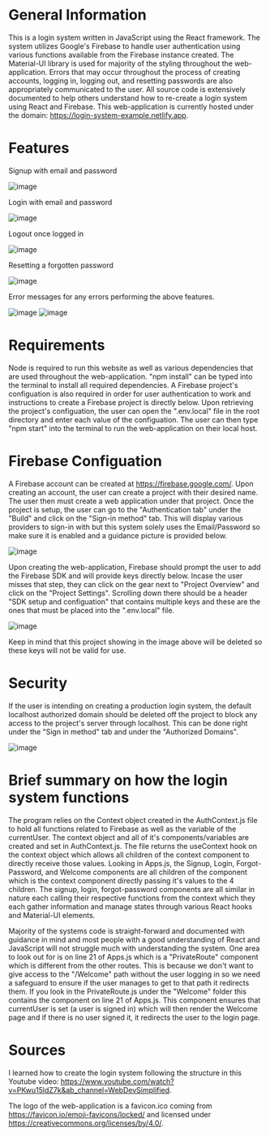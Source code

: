 # General Information

This is a login system written in JavaScript using the React framework. The system utilizes Google's Firebase to handle user authentication using various functions available from the Firebase instance created. The Material-UI library is used for majority of the styling throughout the web-application. Errors that may occur throughout the process of creating accounts, logging in, logging out, and resetting passwords are also appropriately communicated to the user. All source code is extensively documented to help others understand how to re-create a login system using React and Firebase. This web-application is currently hosted under the domain: https://login-system-example.netlify.app.

# Features

Signup with email and password

![image](https://user-images.githubusercontent.com/82501158/122659461-783b4c00-d146-11eb-90aa-1b820c227841.png)

Login with email and password

![image](https://user-images.githubusercontent.com/82501158/122659470-86896800-d146-11eb-8221-b4e1c7941b53.png)

Logout once logged in

![image](https://user-images.githubusercontent.com/82501158/122659478-95701a80-d146-11eb-8b58-42712ad771ec.png)

Resetting a forgotten password

![image](https://user-images.githubusercontent.com/82501158/122664411-3377db00-d16f-11eb-87b0-668c90e81dfe.png)

Error messages for any errors performing the above features.

![image](https://user-images.githubusercontent.com/82501158/122659468-81c4b400-d146-11eb-8e90-bf43fd088c28.png) ![image](https://user-images.githubusercontent.com/82501158/122659455-6d80b700-d146-11eb-8b7e-fed2503ed168.png)


# Requirements

Node is required to run this website as well as various dependencies that are used throughout the web-application. "npm install" can be typed into the terminal to install all required dependencies. A Firebase project's configuation is also required in order for user authentication to work and instructions to create a Firebase project is directly below. Upon retrieving the project's configuation, the user can open the ".env.local" file in the root directory and enter each value of the configuation. The user can then type "npm start" into the terminal to run the web-application on their local host.

# Firebase Configuation

A Firebase account can be created at https://firebase.google.com/. Upon creating an account, the user can create a project with their desired name. The user then must create a web application under that project. Once the project is setup, the user can go to the "Authentication tab" under the "Build" and click on the "Sign-in method" tab. This will display various providers to sign-in with but this system solely uses the Email/Password so make sure it is enabled and a guidance picture is provided below. 

![image](https://user-images.githubusercontent.com/82501158/122659002-162c1800-d141-11eb-9999-89c973346b5b.png)

Upon creating the web-application, Firebase should prompt the user to add the Firebase SDK and will provide keys directly below. Incase the user misses that step, they can click on the gear next to "Project Overview" and click on the "Project Settings". Scrolling down there should be a header "SDK setup and configuation" that contains multiple keys and these are the ones that must be placed into the ".env.local" file. 

![image](https://user-images.githubusercontent.com/82501158/122659030-60ad9480-d141-11eb-97b1-52cdfab478c0.png)

Keep in mind that this project showing in the image above will be deleted so these keys will not be valid for use.

# Security

If the user is intending on creating a production login system, the default localhost authorized domain should be deleted off the project to block any access to the project's server through localhost. This can be done right under the "Sign in method" tab and under the "Authorized Domains".

![image](https://user-images.githubusercontent.com/82501158/122659114-3dcfb000-d142-11eb-8822-a0baedd47e1f.png)

# Brief summary on how the login system functions

The program relies on the Context object created in the AuthContext.js file to hold all functions related to Firebase as well as the variable of the currentUser. The context object and all of it's components/variables are created and set in AuthContext.js. The file returns the useContext hook on the context object which allows all children of the context component to directly receive those values. Looking in Apps.js, the Signup, Login, Forgot-Password, and Welcome components are all children of the <AuthProvider> component which is the context component directly passing it's values to the 4 children. The signup, login, forgot-password components are all similar in nature each calling their respective functions from the context which they each gather information and manage states through various React hooks and Material-UI elements. 
  
Majority of the systems code is straight-forward and documented with guidance in mind and most people with a good understanding of React and JavaScript will not struggle much with understanding the system. One area to look out for is on line 21 of Apps.js which is a "PrivateRoute" component which is different from the other routes. This is because we don't want to give access to the "/Welcome" path without the user logging in so we need a safeguard to ensure if the user manages to get to that path it redirects them. If you look in the PrivateRoute.js under the "Welcome" folder this contains the component on line 21 of Apps.js. This component ensures that currentUser is set (a user is signed in) which will then render the Welcome page and if there is no user signed it, it redirects the user to the login page.
  
# Sources
  
 I learned how to create the login system following the structure in this Youtube video: https://www.youtube.com/watch?v=PKwu15ldZ7k&ab_channel=WebDevSimplified.
 
  The logo of the web-application is a favicon.ico coming from https://favicon.io/emoji-favicons/locked/ and licensed under https://creativecommons.org/licenses/by/4.0/.
